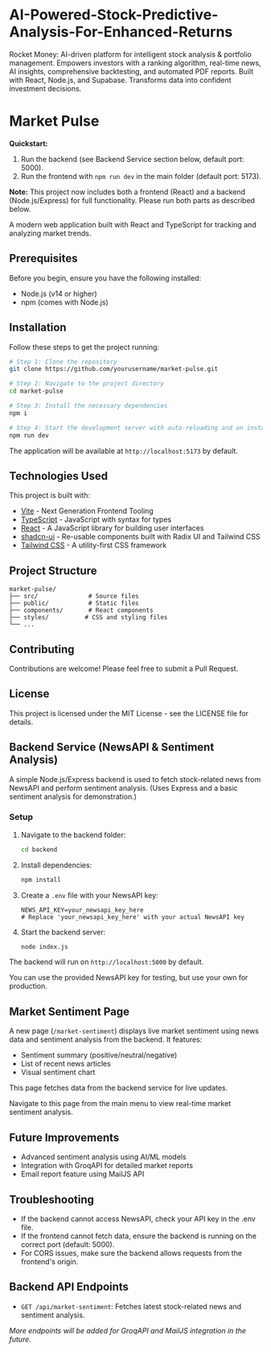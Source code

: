 # AI-Powered-Stock-Predictive-Analysis-For-Enhanced-Returns
Rocket Money: AI-driven platform for intelligent stock analysis &amp; portfolio management. Empowers investors with a ranking algorithm, real-time news, AI insights, comprehensive backtesting, and automated PDF reports. Built with React, Node.js, and Supabase. Transforms data into confident investment decisions.
# Market Pulse

**Quickstart:**
1. Run the backend (see Backend Service section below, default port: 5000).
2. Run the frontend with `npm run dev` in the main folder (default port: 5173).

**Note:** This project now includes both a frontend (React) and a backend (Node.js/Express) for full functionality. Please run both parts as described below.

A modern web application built with React and TypeScript for tracking and analyzing market trends.

## Prerequisites

Before you begin, ensure you have the following installed:
- Node.js (v14 or higher)
- npm (comes with Node.js)

## Installation

Follow these steps to get the project running:

```sh
# Step 1: Clone the repository
git clone https://github.com/yourusername/market-pulse.git

# Step 2: Navigate to the project directory
cd market-pulse

# Step 3: Install the necessary dependencies
npm i

# Step 4: Start the development server with auto-reloading and an instant preview
npm run dev
```

The application will be available at `http://localhost:5173` by default.

## Technologies Used

This project is built with:

- [Vite](https://vitejs.dev/) - Next Generation Frontend Tooling
- [TypeScript](https://www.typescriptlang.org/) - JavaScript with syntax for types
- [React](https://reactjs.org/) - A JavaScript library for building user interfaces
- [shadcn-ui](https://ui.shadcn.com/) - Re-usable components built with Radix UI and Tailwind CSS
- [Tailwind CSS](https://tailwindcss.com/) - A utility-first CSS framework

## Project Structure

```
market-pulse/
├── src/              # Source files
├── public/           # Static files
├── components/       # React components
├── styles/          # CSS and styling files
└── ...
```

## Contributing

Contributions are welcome! Please feel free to submit a Pull Request.

## License

This project is licensed under the MIT License - see the LICENSE file for details.

## Backend Service (NewsAPI & Sentiment Analysis)

A simple Node.js/Express backend is used to fetch stock-related news from NewsAPI and perform sentiment analysis. (Uses Express and a basic sentiment analysis for demonstration.)

### Setup

1. Navigate to the backend folder:
   ```sh
   cd backend
   ```
2. Install dependencies:
   ```sh
   npm install
   ```
3. Create a `.env` file with your NewsAPI key:
   ```env
   NEWS_API_KEY=your_newsapi_key_here
   # Replace 'your_newsapi_key_here' with your actual NewsAPI key
   ```
4. Start the backend server:
   ```sh
   node index.js
   ```

The backend will run on `http://localhost:5000` by default.

You can use the provided NewsAPI key for testing, but use your own for production.

## Market Sentiment Page

A new page (`/market-sentiment`) displays live market sentiment using news data and sentiment analysis from the backend. It features:
- Sentiment summary (positive/neutral/negative)
- List of recent news articles
- Visual sentiment chart

This page fetches data from the backend service for live updates.

Navigate to this page from the main menu to view real-time market sentiment analysis.

## Future Improvements
- Advanced sentiment analysis using AI/ML models
- Integration with GroqAPI for detailed market reports
- Email report feature using MailJS API

## Troubleshooting
- If the backend cannot access NewsAPI, check your API key in the .env file.
- If the frontend cannot fetch data, ensure the backend is running on the correct port (default: 5000).
- For CORS issues, make sure the backend allows requests from the frontend's origin.

## Backend API Endpoints
- `GET /api/market-sentiment`: Fetches latest stock-related news and sentiment analysis.

_More endpoints will be added for GroqAPI and MailJS integration in the future._
